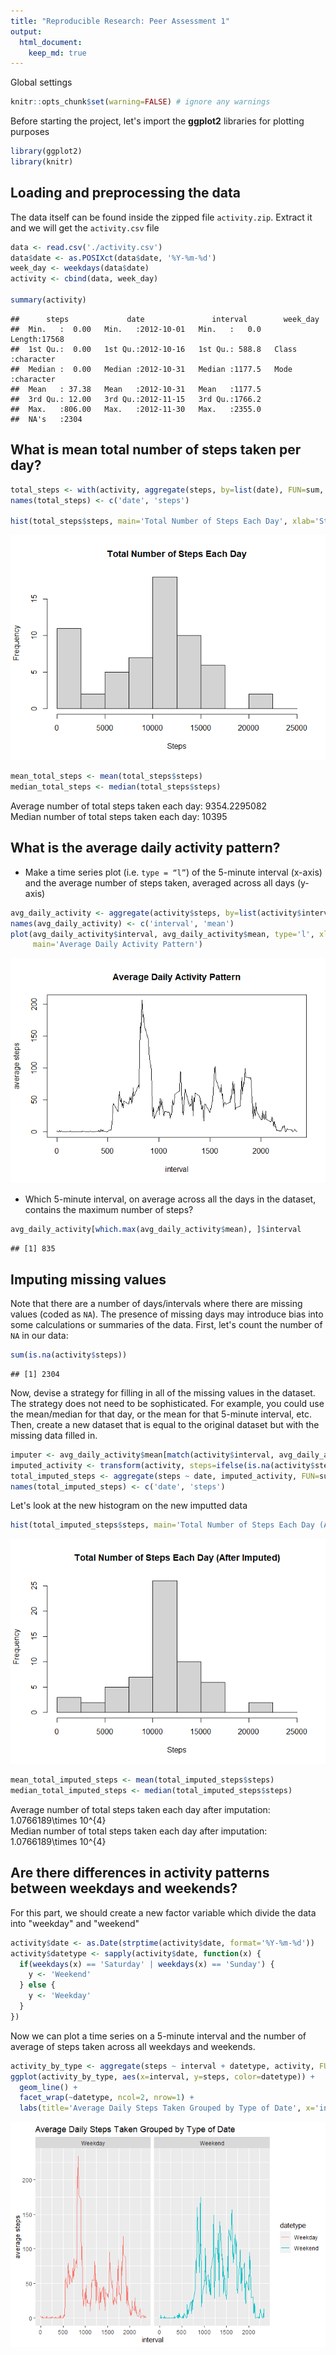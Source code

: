 ```yaml
---
title: "Reproducible Research: Peer Assessment 1"
output: 
  html_document:
    keep_md: true
---
```

Global settings

```r
knitr::opts_chunk$set(warning=FALSE) # ignore any warnings
```

Before starting the project, let's import the **ggplot2** libraries for plotting purposes


```r
library(ggplot2)
library(knitr)
```
## Loading and preprocessing the data
The data itself can be found inside the zipped file `activity.zip`. Extract it and we will get the `activity.csv` file

```r
data <- read.csv('./activity.csv')
data$date <- as.POSIXct(data$date, '%Y-%m-%d')
week_day <- weekdays(data$date)
activity <- cbind(data, week_day)

summary(activity)
```

```
##      steps             date               interval        week_day        
##  Min.   :  0.00   Min.   :2012-10-01   Min.   :   0.0   Length:17568      
##  1st Qu.:  0.00   1st Qu.:2012-10-16   1st Qu.: 588.8   Class :character  
##  Median :  0.00   Median :2012-10-31   Median :1177.5   Mode  :character  
##  Mean   : 37.38   Mean   :2012-10-31   Mean   :1177.5                     
##  3rd Qu.: 12.00   3rd Qu.:2012-11-15   3rd Qu.:1766.2                     
##  Max.   :806.00   Max.   :2012-11-30   Max.   :2355.0                     
##  NA's   :2304
```

## What is mean total number of steps taken per day?

```r
total_steps <- with(activity, aggregate(steps, by=list(date), FUN=sum, na.rm=TRUE))
names(total_steps) <- c('date', 'steps')

hist(total_steps$steps, main='Total Number of Steps Each Day', xlab='Steps', breaks=seq(0,25000, by=2500))
```

![](PA1_template_files/figure-html/unnamed-chunk-4-1.png)<!-- -->

```r
mean_total_steps <- mean(total_steps$steps)
median_total_steps <- median(total_steps$steps)
```
Average number of total steps taken each day: 9354.2295082  
Median number of total steps taken each day: 10395


## What is the average daily activity pattern?
- Make a time series plot (i.e. `type = “l”`) of the 5-minute interval (x-axis) and the average number of steps taken, averaged across all days (y-axis)

```r
avg_daily_activity <- aggregate(activity$steps, by=list(activity$interval), FUN=mean, na.rm=TRUE)
names(avg_daily_activity) <- c('interval', 'mean')
plot(avg_daily_activity$interval, avg_daily_activity$mean, type='l', xlab='interval', ylab='average steps',
     main='Average Daily Activity Pattern')
```

![](PA1_template_files/figure-html/unnamed-chunk-5-1.png)<!-- -->

- Which 5-minute interval, on average across all the days in the dataset, contains the maximum number of steps?

```r
avg_daily_activity[which.max(avg_daily_activity$mean), ]$interval
```

```
## [1] 835
```

## Imputing missing values

Note that there are a number of days/intervals where there are missing values (coded as `NA`). The presence of missing days may introduce bias into some calculations or summaries of the data.
First, let's count the number of `NA` in our data:


```r
sum(is.na(activity$steps))
```

```
## [1] 2304
```

Now, devise a strategy for filling in all of the missing values in the dataset. The strategy does not need to be sophisticated. For example, you could use the mean/median for that day, or the mean for that 5-minute interval, etc. Then, create a new dataset that is equal to the original dataset but with the missing data filled in.


```r
imputer <- avg_daily_activity$mean[match(activity$interval, avg_daily_activity$interval)]
imputed_activity <- transform(activity, steps=ifelse(is.na(activity$steps), yes=imputer, no=activity$steps))
total_imputed_steps <- aggregate(steps ~ date, imputed_activity, FUN=sum)
names(total_imputed_steps) <- c('date', 'steps')
```

Let's look at the new histogram on the new imputted data


```r
hist(total_imputed_steps$steps, main='Total Number of Steps Each Day (After Imputed)', xlab='Steps', breaks=seq(0,25000, by=2500))
```

![](PA1_template_files/figure-html/unnamed-chunk-9-1.png)<!-- -->


```r
mean_total_imputed_steps <- mean(total_imputed_steps$steps)
median_total_imputed_steps <- median(total_imputed_steps$steps)
```
Average number of total steps taken each day after imputation: 1.0766189\times 10^{4}  
Median number of total steps taken each day after imputation: 1.0766189\times 10^{4}

## Are there differences in activity patterns between weekdays and weekends?

For this part, we should create a new factor variable which divide the data into "weekday" and "weekend"

```r
activity$date <- as.Date(strptime(activity$date, format='%Y-%m-%d'))
activity$datetype <- sapply(activity$date, function(x) {
  if(weekdays(x) == 'Saturday' | weekdays(x) == 'Sunday') {
    y <- 'Weekend'
  } else {
    y <- 'Weekday'
  }
})
```

Now we can plot a time series on a 5-minute interval and the number of average of steps taken across all weekdays and weekends.

```r
activity_by_type <- aggregate(steps ~ interval + datetype, activity, FUN=mean, na.rm=TRUE)
ggplot(activity_by_type, aes(x=interval, y=steps, color=datetype)) + 
  geom_line() + 
  facet_wrap(~datetype, ncol=2, nrow=1) + 
  labs(title='Average Daily Steps Taken Grouped by Type of Date', x='interval', y='average steps')
```

![](PA1_template_files/figure-html/unnamed-chunk-12-1.png)<!-- -->

